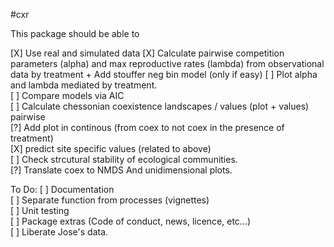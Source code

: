 #cxr

This package should be able to

[X] Use real and simulated data
[X] Calculate pairwise competition parameters (alpha) and max reproductive rates (lambda) from observational data by treatment + Add stouffer neg bin model (only if easy)
[ ] Plot alpha and lambda  mediated by treatment.  
[ ] Compare models via AIC    
[ ] Calculate chessonian coexistence landscapes / values (plot + values)  pairwise  
[?] Add plot in continous (from coex to not coex in the presence of treatment)  
[X] predict site specific values (related to above)  
[ ] Check strcutural stability of ecological communities.    
[?] Translate coex to NMDS And unidimensional plots.  

To Do:
[ ] Documentation  
[ ] Separate function from processes (vignettes)  
[ ] Unit testing  
[ ] Package extras (Code of conduct, news, licence, etc...)  
[ ] Liberate Jose's data.
